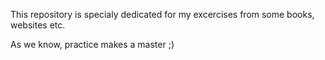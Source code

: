 This repository is specialy dedicated for my excercises from some books, websites etc.

As we know, practice makes a master ;)
